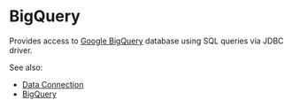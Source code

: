 <!-- TITLE: BigQuery -->
<!-- SUBTITLE: -->

# BigQuery

Provides access to [Google BigQuery](https://cloud.google.com/bigquery/) database
using SQL queries via JDBC driver. 

See also:

  * [Data Connection](../data-connection.md)
  * [BigQuery](https://cloud.google.com/bigquery/)
